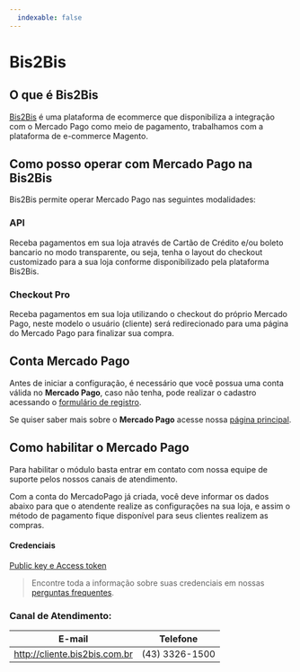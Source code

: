 ```yaml
---
  indexable: false
---
```

# Bis2Bis

## O que é Bis2Bis

[Bis2Bis](http://www.bis2bis.com.br/) é uma plataforma de ecommerce que disponibiliza a integração com o Mercado Pago como meio de pagamento, trabalhamos com a plataforma de e-commerce Magento.

## Como posso operar com Mercado Pago na Bis2Bis

Bis2Bis permite operar Mercado Pago nas seguintes modalidades:

### API

Receba pagamentos em sua loja através de Cartão de Crédito e/ou boleto bancario no modo transparente, ou seja, tenha o layout do checkout customizado para a sua loja conforme disponibilizado pela plataforma Bis2Bis.

### Checkout Pro

Receba pagamentos em sua loja utilizando o checkout do próprio Mercado Pago, neste modelo o usuário (cliente) será redirecionado para uma página do Mercado Pago para finalizar sua compra.

## Conta Mercado Pago

Antes de iniciar a configuração, é necessário que você possua uma conta válida no **Mercado Pago**, caso não tenha, pode realizar o cadastro acessando o [formulário de registro](https://www.mercadopago.com.br/registration-mp?mode=mp).

Se quiser saber mais sobre o **Mercado Pago** acesse nossa [página principal](https://www.mercadopago.com.br/).

## Como habilitar o Mercado Pago

Para habilitar o módulo basta entrar em contato com nossa equipe de suporte pelos nossos canais de atendimento.

Com a conta do MercadoPago já criada, você deve informar os dados abaixo para que o atendente realize as configurações na sua loja, e assim o método de pagamento fique disponível para seus clientes realizem as compras.

#### Credenciais

[Public key e Access token]([FAKER][CREDENTIALS][URL])

> Encontre toda a informação sobre suas credenciais em nossas [perguntas frequentes](https://www.mercadopago[FAKER][URL][DOMAIN]/developers/pt/guides/resources/faqs/credentials).


### Canal de Atendimento:

| E-mail | Telefone |
| --- | --- |
| http://cliente.bis2bis.com.br | (43) 3326-1500 |
